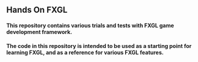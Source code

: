 ## Hands On FXGL

#### This repository contains various trials and tests with FXGL game development framework. 
#### The code in this repository is intended to be used as a starting point for learning FXGL, and as a reference for various FXGL features.
